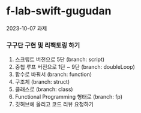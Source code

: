 # f-lab-swift-gugudan

2023-10-07 과제
### 구구단 구현 및 리팩토링 하기

 1. 스크립트 버전으로 5단 (branch: script)
 2. 중첩 루프 버전으로 1단 ~ 9단 (branch: doubleLoop)
 3. 함수로 바꿔서 (branch: function)
 4. 구조체 (branch: struct)
 5. 클래스로 (branch: class)
 6. Functional Programming 형태로 (branch: fp)
 7. 깃허브에 올리고 코드 리뷰 요청하기
